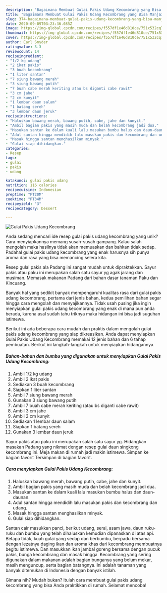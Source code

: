```yaml
---
description: "Bagaimana Membuat Gulai Pakis Udang Kecombrang yang Bisa Manjain Lidah"
title: "Bagaimana Membuat Gulai Pakis Udang Kecombrang yang Bisa Manjain Lidah"
slug: 374-bagaimana-membuat-gulai-pakis-udang-kecombrang-yang-bisa-manjain-lidah
date: 2020-09-09T03:23:36.085Z
image: https://img-global.cpcdn.com/recipes/f557df1e46d810ce/751x532cq70/gulai-pakis-udang-kecombrang-foto-resep-utama.jpg
thumbnail: https://img-global.cpcdn.com/recipes/f557df1e46d810ce/751x532cq70/gulai-pakis-udang-kecombrang-foto-resep-utama.jpg
cover: https://img-global.cpcdn.com/recipes/f557df1e46d810ce/751x532cq70/gulai-pakis-udang-kecombrang-foto-resep-utama.jpg
author: Earl Snyder
ratingvalue: 3.3
reviewcount: 14
recipeingredient:
- "1/2 kg udang"
- "2 ikat pakis"
- "3 buah kecombrang"
- "1 liter santan"
- "7 siung bawang merah"
- "3 siung bawang putih"
- "7 buah cabe merah keriting atau bs diganti cabe rawit"
- "3 cm jahe"
- "2 cm kunyit"
- "1 lembar daun salam"
- "1 batang sereh"
- "3 lembar daun jeruk"
recipeinstructions:
- "Haluskan bawang merah, bawang putih, cabe, jahe dan kunyit."
- "Ambil bagian pakis yang masih muda dan belah kecombrang jadi dua."
- "Masukan santan ke dalam kuali lalu masukan bumbu halus dan daun-daunan."
- "Adul santan hingga mendidih lalu masukan pakis dan kecombrang dan udang."
- "Masak hingga santan menghasilkan minyak."
- "Gulai siap dihidangkan."
categories:
- Resep
tags:
- gulai
- pakis
- udang

katakunci: gulai pakis udang 
nutrition: 116 calories
recipecuisine: Indonesian
preptime: "PT20M"
cooktime: "PT34M"
recipeyield: "3"
recipecategory: Dessert

---
```



![Gulai Pakis Udang Kecombrang](https://img-global.cpcdn.com/recipes/f557df1e46d810ce/751x532cq70/gulai-pakis-udang-kecombrang-foto-resep-utama.jpg)

Anda sedang mencari ide resep gulai pakis udang kecombrang yang unik? Cara menyiapkannya memang susah-susah gampang. Kalau salah mengolah maka hasilnya tidak akan memuaskan dan bahkan tidak sedap. Padahal gulai pakis udang kecombrang yang enak harusnya sih punya aroma dan rasa yang bisa memancing selera kita.

Resep gulai pakis ala Padang ini sangat mudah untuk dipraktekkan. Sayur pakis atau paku ini merupakan salah satu sayur yg agak jarang dan musiman. Memasak makanan Padang dari bahan dasar tanaman Paku dan Kincuang.

Banyak hal yang sedikit banyak mempengaruhi kualitas rasa dari gulai pakis udang kecombrang, pertama dari jenis bahan, kedua pemilihan bahan segar hingga cara mengolah dan menyajikannya. Tidak usah pusing jika ingin menyiapkan gulai pakis udang kecombrang yang enak di mana pun anda berada, karena asal sudah tahu triknya maka hidangan ini bisa jadi suguhan istimewa.


Berikut ini ada beberapa cara mudah dan praktis dalam mengolah gulai pakis udang kecombrang yang siap dikreasikan. Anda dapat menyiapkan Gulai Pakis Udang Kecombrang memakai 12 jenis bahan dan 6 tahap pembuatan. Berikut ini langkah-langkah untuk menyiapkan hidangannya.

<!--inarticleads1-->

##### Bahan-bahan dan bumbu yang digunakan untuk menyiapkan Gulai Pakis Udang Kecombrang:

1. Ambil 1/2 kg udang
1. Ambil 2 ikat pakis
1. Sediakan 3 buah kecombrang
1. Siapkan 1 liter santan
1. Ambil 7 siung bawang merah
1. Gunakan 3 siung bawang putih
1. Ambil 7 buah cabe merah keriting (atau bs diganti cabe rawit)
1. Ambil 3 cm jahe
1. Ambil 2 cm kunyit
1. Sediakan 1 lembar daun salam
1. Siapkan 1 batang sereh
1. Gunakan 3 lembar daun jeruk


Sayur pakis atau paku ini merupakan salah satu sayur yg. Hidangkan masakan Padang yang nikmat dengan resep gulai daun singkong kecombrang ini. Meja makan di rumah jadi makin istimewa. Simpan ke bagian favorit Tersimpan di bagian favorit. 

<!--inarticleads2-->

##### Cara menyiapkan Gulai Pakis Udang Kecombrang:

1. Haluskan bawang merah, bawang putih, cabe, jahe dan kunyit.
1. Ambil bagian pakis yang masih muda dan belah kecombrang jadi dua.
1. Masukan santan ke dalam kuali lalu masukan bumbu halus dan daun-daunan.
1. Adul santan hingga mendidih lalu masukan pakis dan kecombrang dan udang.
1. Masak hingga santan menghasilkan minyak.
1. Gulai siap dihidangkan.


Santan cair masukkan panci, berikut udang, serai, asam jawa, daun ruku- ruku dan bumbu yang telah dihaluskan kemudian dipanaskan di atas api. Betapa tidak, kuah gulai yang sedap dan berbumbu, berpadu bersama dengan lezatnya daging ikan dan aroma khas dari kecombrang membuatnya begitu istimewa. Dan masukkan ikan jambal goreng bersama dengan pucuk pakis, bunga kecombrang dan masak hingga. Kecombrang yang sering digunakan dalam makanan adalah bagian bunganya yang belum mekar, masih menguncup, serta bagian batangnya. Ini adalah tanaman yang banyak ditemukan di Indonesia dengan banyak istilah. 

Gimana nih? Mudah bukan? Itulah cara membuat gulai pakis udang kecombrang yang bisa Anda praktikkan di rumah. Selamat mencoba!
